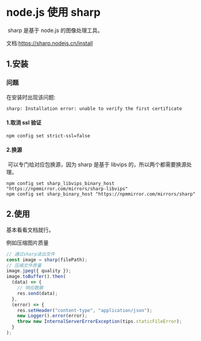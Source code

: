 # node.js 使用 sharp

​ sharp 是基于 node.js 的图像处理工具。

文档:https://sharp.nodejs.cn/install

## 1.安装

### 问题

在安装时出现该问题:

```shell
sharp: Installation error: unable to verify the first certificate
```

#### 1.取消 ssl 验证

```
npm config set strict-ssl=false
```

#### 2.换源

​ 可以专门给对应包换源，因为 sharp 是基于 libvips 的，所以两个都需要换源处理。

```shell
npm config set sharp_libvips_binary_host "https://npmmirror.com/mirrors/sharp-libvips"
npm config set sharp_binary_host "https://npmmirror.com/mirrors/sharp"
```

## 2.使用

基本看看文档就行。

例如压缩图片质量

```ts
// 通过sharp读出文件
const image = sharp(filePath);
// 压缩文件质量
image.jpeg({ quality });
image.toBuffer().then(
  (data) => {
    // 响应数据
    res.send(data);
  },
  (error) => {
    res.setHeader("content-type", "application/json");
    new Logger().error(error);
    throw new InternalServerErrorException(tips.staticFileError);
  }
);
```
